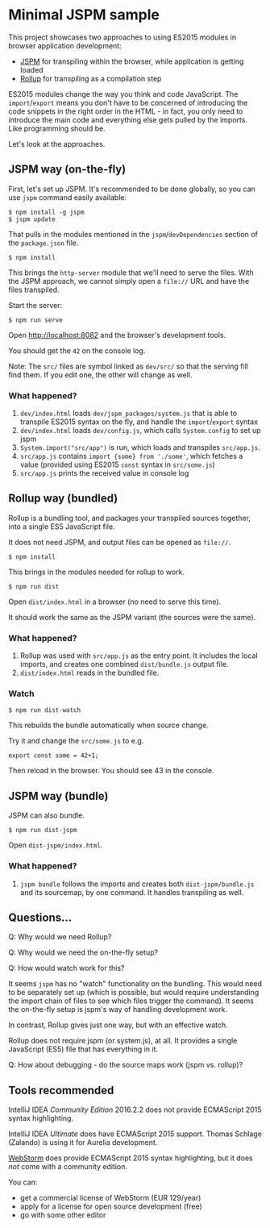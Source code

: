 # Minimal JSPM sample

This project showcases two approaches to using ES2015 modules in browser application development:

- [JSPM](http://jspm.io) for transpiling within the browser, while application is getting loaded
- [Rollup](http://rollupjs.org) for transpiling as a compilation step

ES2015 modules change the way you think and code JavaScript. The `import`/`export` means you don't have to be concerned of introducing the code snippets in the right order in the HTML - in fact, you only need to introduce the main code and everything else gets pulled by the imports. Like programming should be.

<!-- tbd. Once we've done the CSS import thing, mention it here.
-->

Let's look at the approaches.

## JSPM way (on-the-fly)

First, let's set up JSPM. It's recommended to be done globally, so you can use `jspm` command easily available:

```
$ npm install -g jspm
$ jspm update
```

That pulls in the modules mentioned in the `jspm`/`devDependencies` section of the `package.json` file.

```
$ npm install
```

This brings the `http-server` module that we'll need to serve the files. With the JSPM approach, we cannot simply open a `file://` URL and have the files transpiled. <!-- tbd. why not? what's the deeper detail? -->

Start the server:

```
$ npm run serve
```

Open [http://localhost:8082](http://localhost:8082) and the browser's development tools.

You should get the `42` on the console log.

Note: The `src/` files are symbol linked as `dev/src/` so that the serving fill find them. If you edit one, the other will change as well.


### What happened?

1. `dev/index.html` loads `dev/jspm_packages/system.js` that is able to transpile ES2015 syntax on the fly, and handle the `import`/`export` syntax
2. `dev/index.html` loads `dev/config.js`, which calls `System.config` to set up jspm
3. `System.import("src/app")` is run, which loads and transpiles `src/app.js`.
4. `src/app.js` contains `import {some} from './some'`, which fetches a value (provided using ES2015 `const` syntax in `src/some.js`)
5. `src/app.js` prints the received value in console log


## Rollup way (bundled)

Rollup is a bundling tool, and packages your transpiled sources together, into a single ES5 JavaScript file.

It does not need JSPM, and output files can be opened as `file://`.

```
$ npm install
```

This brings in the modules needed for rollup to work.

```
$ npm run dist
```

Open `dist/index.html` in a browser (no need to serve this time).

It should work the same as the JSPM variant (the sources were the same).

### What happened?

1. Rollup was used with `src/app.js` as the entry point. It includes the local imports, and creates one combined `dist/bundle.js` output file.
2. `dist/index.html` reads in the bundled file.

### Watch

```
$ npm run dist-watch
```

This rebuilds the bundle automatically when source change. 

Try it and change the `src/some.js` to e.g.

```
export const some = 42+1;
```

Then reload in the browser. You should see 43 in the console.


## JSPM way (bundle)

JSPM can also bundle. 

```
$ npm run dist-jspm
```

Open `dist-jspm/index.html`. 


### What happened?

1. `jspm bundle` follows the imports and creates both `dist-jspm/bundle.js` and its sourcemap, by one command. It handles transpiling as well.


## Questions...

Q: Why would we need Rollup?

Q: Why would we need the on-the-fly setup?

Q: How would watch work for this?

It seems `jspm` has no "watch" functionality on the bundling. This would need to be separately set up (which is possible, but would require understanding the import chain of files to see which files trigger the command). It seems the on-the-fly setup is jspm's way of handling development work.

In contrast, Rollup gives just one way, but with an effective watch.

Rollup does not require jspm (or system.js), at all. It provides a single JavaScript (ES5) file that has everything in it.

Q: How about debugging - do the source maps work (jspm vs. rollup)?


## Tools recommended

IntelliJ IDEA *Community Edition* 2016.2.2 does not provide ECMAScript 2015 syntax highlighting.

IntelliJ IDEA *Ultimate* does have ECMAScript 2015 support. Thomas Schlage (Zalando) is using it for Aurelia development.

[WebStorm](https://www.jetbrains.com/webstorm/) does provide ECMAScript 2015 syntax highlighting, but it does *not* come with a community edition. 

You can:

- get a commercial license of WebStorm (EUR 129/year)
- apply for a license for open source development (free)
- go with some other editor

